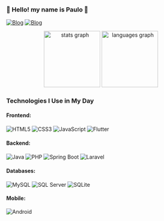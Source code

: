### 👋 Hello! my name is Paulo 👋
 [![Blog](https://img.shields.io/badge/Gmail-D14836?style=for-the-badge&logo=gmail&logoColor=white)](paulomaculuve758@gmail.com) [![Blog](https://img.shields.io/badge/LinkedIn-0077B5?style=for-the-badge&logo=linkedin&logoColor=white)](https://www.linkedin.com/in/paulo-maculuve/)

<div align="center">
  <img src="https://github-readme-stats.vercel.app/api?username=paulo-maculuve&show_icons=true&theme=tokyonight" height="150" alt="stats graph"  />
  <img src="https://github-readme-stats.vercel.app/api/top-langs?username=paulo-maculuve&locale=en&hide_title=false&layout=compact&card_width=320&langs_count=5&theme=tokyonight&hide_border=false" height="150" alt="languages graph"  />
</div>

### Technologies I Use in My Day

#### Frontend:
<img align="center" alt="HTML5" src="https://img.shields.io/badge/HTML5-E34F26?style=for-the-badge&logo=html5&logoColor=white"/> <img align="center" alt="CSS3" src="https://img.shields.io/badge/CSS3-1572B6?style=for-the-badge&logo=css3&logoColor=white"/> <img align="center" alt="JavaScript" src="https://img.shields.io/badge/JavaScript-F7DF1E?style=for-the-badge&logo=javascript&logoColor=black"/> <img align="center" alt="Flutter" src="https://img.shields.io/badge/Flutter-02569B?style=for-the-badge&logo=flutter&logoColor=white"/>

#### Backend:
<img align="center" alt="Java" src="https://img.shields.io/badge/Java-ED8B00?style=for-the-badge&logo=java&logoColor=white"/> <img align="center" alt="PHP" src="https://img.shields.io/badge/PHP-777BB4?style=for-the-badge&logo=php&logoColor=white"/> <img align="center" alt="Spring Boot" src="https://img.shields.io/badge/Spring_Boot-6DB33F?style=for-the-badge&logo=spring&logoColor=white"/> <img align="center" alt="Laravel" src="https://img.shields.io/badge/Laravel-FF2D20?style=for-the-badge&logo=laravel&logoColor=white"/>

#### Databases:
<img align="center" alt="MySQL" src="https://img.shields.io/badge/MySQL-4479A1?style=for-the-badge&logo=mysql&logoColor=white"/> <img align="center" alt="SQL Server" src="https://img.shields.io/badge/SQL_Server-CC2927?style=for-the-badge&logo=microsoft-sql-server&logoColor=white"/> <img align="center" alt="SQLite" src="https://img.shields.io/badge/SQLite-003B57?style=for-the-badge&logo=sqlite&logoColor=white"/>

#### Mobile:
<img align="center" alt="Android" src="https://img.shields.io/badge/Android-3DDC84?style=for-the-badge&logo=android&logoColor=white"/>

